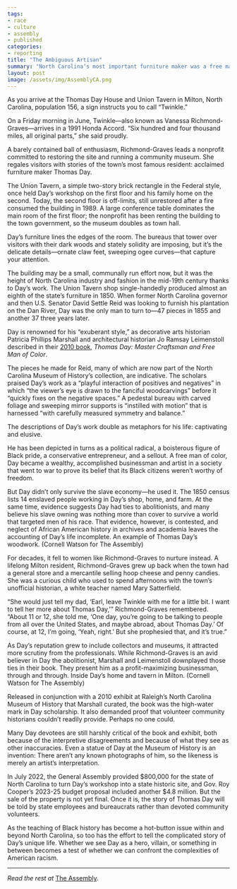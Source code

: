 ```yaml
---
tags:
- race
- culture
- assembly
- published
categories:
- reporting
title: "The Ambiguous Artisan"
summary: "North Carolina’s most important furniture maker was a free man of color who owned slaves. He also might have been an abolitionist. Is the state ready for his story?"
layout: post
image: /assets/img/AssemblyCA.png 
---
```

As you arrive at the Thomas Day House and Union Tavern in Milton, North Carolina, population 156, a sign instructs you to call “Twinkle.” 

On a Friday morning in June, Twinkle—also known as Vanessa Richmond-Graves—arrives in a 1991 Honda Accord. “Six hundred and four thousand miles, all original parts,” she said proudly. 

A barely contained ball of enthusiasm, Richmond-Graves leads a nonprofit committed to restoring the site and running a community museum. She regales visitors with stories of the town’s most famous resident: acclaimed furniture maker Thomas Day.

The Union Tavern, a simple two-story brick rectangle in the Federal style, once held Day’s workshop on the first floor and his family home on the second. Today, the second floor is off-limits, still unrestored after a fire consumed the building in 1989. A large conference table dominates the main room of the first floor; the nonprofit has been renting the building to the town government, so the museum doubles as town hall. 

Day’s furniture lines the edges of the room. The bureaus that tower over visitors with their dark woods and stately solidity are imposing, but it’s the delicate details—ornate claw feet, sweeping ogee curves—that capture your attention.

The building may be a small, communally run effort now, but it was the height of North Carolina industry and fashion in the mid-19th century thanks to Day’s work. The Union Tavern shop single-handedly produced almost an eighth of the state’s furniture in 1850. When former North Carolina governor and then U.S. Senator David Settle Reid was looking to furnish his plantation on the Dan River, Day was the only man to turn to—47 pieces in 1855 and another 37 three years later. 

Day is renowned for his “exuberant style,” as decorative arts historian Patricia Phillips Marshall and architectural historian Jo Ramsay Leimenstoll described in their [2010 book](https://uncpress.org/book/9780807895719/thomas-day/), _Thomas Day: Master Craftsman and Free Man of Color_.

The pieces he made for Reid, many of which are now part of the North Carolina Museum of History’s collection, are indicative. The scholars praised Day’s work as a “playful interaction of positives and negatives” in which “the viewer’s eye is drawn to the fanciful woodcarvings” before it “quickly fixes on the negative spaces.” A pedestal bureau with carved foliage and sweeping mirror supports is “instilled with motion” that is harnessed “with carefully measured symmetry and balance.”

The descriptions of Day’s work double as metaphors for his life: captivating and elusive.

He has been depicted in turns as a political radical, a boisterous figure of Black pride, a conservative entrepreneur, and a sellout. A free man of color, Day became a wealthy, accomplished businessman and artist in a society that went to war to prove its belief that its Black citizens weren’t worthy of freedom.

But Day didn’t only survive the slave economy—he used it. The 1850 census lists 14 enslaved people working in Day’s shop, home, and farm. At the same time, evidence suggests Day had ties to abolitionists, and many believe his slave owning was nothing more than cover to survive a world that targeted men of his race. That evidence, however, is contested, and neglect of African American history in archives and academia leaves the accounting of Day’s life incomplete.
An example of Thomas Day’s woodwork. (Cornell Watson for The Assembly)

For decades, it fell to women like Richmond-Graves to nurture instead. A lifelong Milton resident, Richmond-Graves grew up back when the town had a general store and a mercantile selling hoop cheese and penny candies. She was a curious child who used to spend afternoons with the town’s unofficial historian, a white teacher named Mary Satterfield.

“She would just tell my dad, ‘Earl, leave Twinkle with me for a little bit. I want to tell her more about Thomas Day,’” Richmond-Graves remembered. “About 11 or 12, she told me, ‘One day, you’re going to be talking to people from all over the United States, and maybe abroad, about Thomas Day.’ Of course, at 12, I’m going, ‘Yeah, right.’ But she prophesied that, and it’s true.”

As Day’s reputation grew to include collectors and museums, it attracted more scrutiny from the professionals. While Richmond-Graves is an avid believer in Day the abolitionist, Marshall and Leimenstoll downplayed those ties in their book. They present him as a profit-maximizing businessman, through and through.
Inside Day’s home and tavern in Milton. (Cornell Watson for The Assembly)

Released in conjunction with a 2010 exhibit at Raleigh’s North Carolina Museum of History that Marshall curated, the book was the high-water mark in Day scholarship. It also demanded proof that volunteer community historians couldn’t readily provide. Perhaps no one could. 

Many Day devotees are still harshly critical of the book and exhibit, both because of the interpretive disagreements and because of what they see as other inaccuracies. Even a statue of Day at the Museum of History is an invention: There aren’t any known photographs of him, so the likeness is merely an artist’s interpretation.

In July 2022, the General Assembly provided $800,000 for the state of North Carolina to turn Day’s workshop into a state historic site, and Gov. Roy Cooper’s 2023-25 budget proposal included another $4.8 million. But the sale of the property is not yet final. Once it is, the story of Thomas Day will be told by state employees and bureaucrats rather than devoted community volunteers.

As the teaching of Black history has become a hot-button issue within and beyond North Carolina, so too has the effort to tell the complicated story of Day’s unique life. Whether we see Day as a hero, villain, or something in between becomes a test of whether we can confront the complexities of American racism. 

---

_Read the rest at_ [The Assembly](https://www.theassemblync.com/culture/thomas-day-furniture-legacy/).
